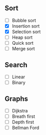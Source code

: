 ## Sort
- [ ]  Bubble sort
- [x]  Insertion sort
- [x]  Selection sort
- [ ]  Heap sort
- [ ]  Quick sort
- [ ]  Merge sort

## Search
- [ ]  Linear
- [ ]  Binary

## Graphs
- [ ]  Dijkstra
- [ ]  Breath first
- [ ]  Depth first
- [ ]  Bellman Ford
